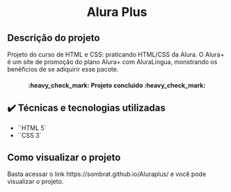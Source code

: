 <h1 align="center">Alura Plus</h1>

## Descrição do projeto 

<p aling="justify">
Projeto do curso de HTML e CSS: praticando HTML/CSS da Alura. O Alura+ é um site de promoção do plano Alura+ com AluraLingua, monstrando os benéficios de se adiquirir esse pacote.
</p>

<h4 align="center"> 
    :heavy_check_mark:  Projeto concluido  :heavy_check_mark:
</h4>

## ✔️ Técnicas e tecnologias utilizadas

- ``HTML 5`
- ``CSS 3`

## Como visualizar o projeto

<p aling="justify">
Basta acessar o link https://sombrat.github.io/Aluraplus/ e você pode visualizar o projeto.
</p>
